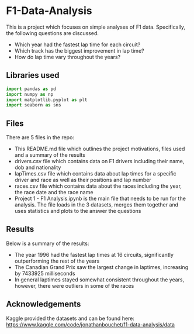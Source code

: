 # F1-Data-Analysis

This is a project which focuses on simple analyses of F1 data. Specifically, the following questions are discussed.
- Which year had the fastest lap time for each circuit?
- Which track has the biggest improvement in lap time?
- How do lap time vary throughout the years?

## Libraries used

```python
import pandas as pd
import numpy as np
import matplotlib.pyplot as plt
import seaborn as sns
```

## Files

There are 5 files in the repo:

- This README.md file which outlines the project motivations, files used and a summary of the results
- drivers.csv file which contains data on F1 drivers including their name, dob and nationality
- lapTimes.csv file which contains data about lap times for a specific driver and race as well as their positions and lap number
- races.csv file which contains data about the races including the year, the race date and the race name
- Project 1 - F1 Analysis.ipynb is the main file that needs to be run for the analysis. The file loads in the 3 datasets, merges them together and uses statistics and plots to the answer the questions

## Results

Below is a summary of the results:

- The year 1996 had the fastest lap times at 16 circuits, significantly outperforming the rest of the years
- The Canadian Grand Prix saw the largest change in laptimes, increasing by 7433925 milliseconds
- In general laptimes stayed somewhat consistent throughout the years, however, there were outliers in some of the races

## Acknowledgements

Kaggle provided the datasets and can be found here: https://www.kaggle.com/code/jonathanbouchet/f1-data-analysis/data
